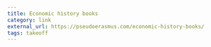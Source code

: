 ```yaml
---
title: Economic history books
category: link
external_url: https://pseudoerasmus.com/economic-history-books/
tags: takeoff
---
```

